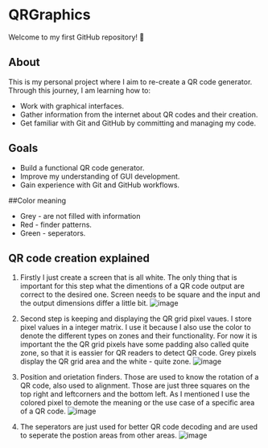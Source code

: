 # QRGraphics

Welcome to my first GitHub repository! 🎉  

## About  
This is my personal project where I aim to re-create a QR code generator. Through this journey, I am learning how to:  
- Work with graphical interfaces.  
- Gather information from the internet about QR codes and their creation.  
- Get familiar with Git and GitHub by committing and managing my code.  

## Goals  
- Build a functional QR code generator.  
- Improve my understanding of GUI development.  
- Gain experience with Git and GitHub workflows.

##Color meaning
  - Grey - are not filled with information
  - Red - finder patterns.
  - Green - seperators.

## QR code creation explained

1. Firstly I just create a screen that is all white. The only thing that is important for this step what the dimentions 
of a QR code output are correct to the desired one. Screen needs to be square and the input and the output dimensions differ
a little bit.
![image](https://github.com/user-attachments/assets/a200bc4e-fc07-44eb-9187-add399e50599)

1. Second step is keeping and displaying the QR grid pixel vaues. I store pixel values in a integer matrix. I use it because 
I also use the color to denote the different types on zones and their functionality. For now it is important the the QR grid pixels have some padding
also called quite zone, so that it is eassier for QR readers to detect QR code. Grey pixels display the QR grid area and the white - quite zone.
![image](https://github.com/user-attachments/assets/afae2fc8-3f41-4509-a197-f84425ddb233)

1. Position and orietation finders. Those are used to know the rotation of a QR code, also used to alignment. Those are just three squares on the top 
right and leftcorners and the bottom left. As I mentioned I use the colored pixel to demote the meaning or the use case of a specific area of a QR code.
![image](https://github.com/user-attachments/assets/e9859aa8-de59-4318-867c-7a63d41b43f9)

1. The seperators are just used for better QR code decoding and are used to seperate the postion areas from other areas.
![image](https://github.com/user-attachments/assets/e7685331-cc3d-4efb-b7f5-f63924c6ca42)


